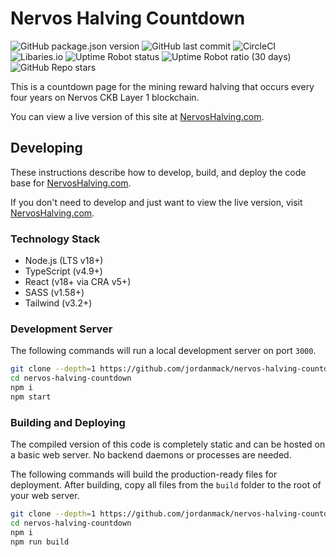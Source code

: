 # Nervos Halving Countdown

![GitHub package.json version](https://img.shields.io/github/package-json/v/jordanmack/nervos-halving-countdown)
![GitHub last commit](https://img.shields.io/github/last-commit/jordanmack/nervos-halving-countdown)
![CircleCI](https://img.shields.io/circleci/build/github/jordanmack/nervos-halving-countdown)
![Libaries.io](https://img.shields.io/librariesio/release/github/jordanmack/nervos-halving-countdown)
![Uptime Robot status](https://img.shields.io/uptimerobot/status/m793677881-0e832575c93c534efd4ec20e)
![Uptime Robot ratio (30 days)](https://img.shields.io/uptimerobot/ratio/m793677881-0e832575c93c534efd4ec20e)
![GitHub Repo stars](https://img.shields.io/github/stars/jordanmack/nervos-halving-countdown?style=social)

This is a countdown page for the mining reward halving that occurs every four years on Nervos CKB Layer 1 blockchain.

You can view a live version of this site at [NervosHalving.com](https://nervoshalving.com/).

## Developing

These instructions describe how to develop, build, and deploy the code base for [NervosHalving.com](https://nervoshalving.com/).

If you don't need to develop and just want to view the live version, visit [NervosHalving.com](https://nervoshalving.com/).

### Technology Stack
- Node.js (LTS v18+)
- TypeScript (v4.9+)
- React (v18+ via CRA v5+)
- SASS (v1.58+)
- Tailwind (v3.2+)

### Development Server

The following commands will run a local development server on port `3000`.

```sh
git clone --depth=1 https://github.com/jordanmack/nervos-halving-countdown.git
cd nervos-halving-countdown
npm i
npm start
```

### Building and Deploying

The compiled version of this code is completely static and can be hosted on a basic web server. No backend daemons or processes are needed. 

The following commands will build the production-ready files for deployment. After building, copy all files from the `build` folder to the root of your web server.

```sh
git clone --depth=1 https://github.com/jordanmack/nervos-halving-countdown.git
cd nervos-halving-countdown
npm i
npm run build
```
